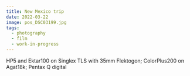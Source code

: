 ```yaml
---
title: New Mexico trip
date: 2022-03-22
image: pos_DSC03199.jpg
tags:
  - photography
  - film
  - work-in-progress
---
```



<v-img src="pos_DSC03202.jpg" alt="bar" :dirp="dir"></v-img>
<v-img src="pos_DSC03219.jpg" alt="bar" :dirp="dir"></v-img>
<v-img src="pos_DSC03225.jpg" alt="bar" :dirp="dir"></v-img>

<v-img src="pos_DSC03208.jpg" alt="bar" :dirp="dir"></v-img>
<v-img src="pos_DSC03212.jpg" alt="bar" :dirp="dir"></v-img>
<v-img src="pos_DSC03210.jpg" alt="bar" :dirp="dir"></v-img>
<v-img src="pos_DSC03213.jpg" alt="bar" :dirp="dir"></v-img>
<v-img src="pos_DSC03214.jpg" alt="bar" :dirp="dir"></v-img>
<v-img src="pos_DSC03216.jpg" alt="bar" :dirp="dir"></v-img>
<v-img src="pos_DSC03217.jpg" alt="bar" :dirp="dir"></v-img>
<v-img src="pos_DSC03218.jpg" alt="bar" :dirp="dir"></v-img>
<v-img src="pos_DSC03221.jpg" alt="bar" :dirp="dir"></v-img>
<v-img src="pos_DSC03199.jpg" alt="bar" :dirp="dir"></v-img>
<v-img src="pos_DSC03228.jpg" alt="bar" :dirp="dir"></v-img>
<v-img src="pos_DSC03227.jpg" alt="bar" :dirp="dir"></v-img>


<v-img src="000044440002.jpg" alt="bar" :dirp="dir"></v-img>
<v-img src="000044440005.jpg" alt="bar" :dirp="dir"></v-img>
<v-img src="000044440010.jpg" alt="bar" :dirp="dir"></v-img>
<v-img src="000044440013.jpg" alt="bar" :dirp="dir"></v-img>
<v-img src="000044440014.jpg" alt="bar" :dirp="dir"></v-img>
<v-img src="000044440015.jpg" alt="bar" :dirp="dir"></v-img>
<v-img src="000044440019.jpg" alt="bar" :dirp="dir"></v-img>
<v-img src="000044440020.jpg" alt="bar" :dirp="dir"></v-img>
<v-img src="000044450072.jpg" alt="bar" :dirp="dir"></v-img>
<v-img src="000044450077.jpg" alt="bar" :dirp="dir"></v-img>
<v-img src="000044450079.jpg" alt="bar" :dirp="dir"></v-img>
<v-img src="IMGP7214.jpg" alt="bar" :dirp="dir"></v-img>
<v-img src="IMGP7221.jpg" alt="bar" :dirp="dir"></v-img>

HP5 and Ektar100 on Singlex TLS with 35mm Flektogon; ColorPlus200 on Agat18k; Pentax Q digital